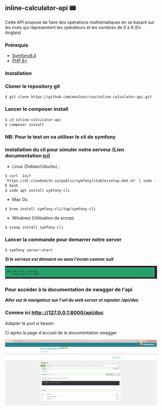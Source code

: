 ## inline-calculator-api 📟

Cette API propose de faire des opérations mathématiques en se basant sur les mots qui répresentent les opérateurs et les nombres de 0 à 9 (En Anglais)

### Prérequis

 - [Symfony6.4](https://symfony.com/doc/6.4/setup.html)
 - [PHP 8+](https://docs.docker.com/compose/install)

### Installation

### Cloner le repository git

```
$ git clone https://github.com/msolonirina/inline-calculator-api.git 
```

### Lancer le composer install

```
$ cd inline-calculator-api
$ composer install 
```

### NB: Pour le test on va utiliser le cli de symfony
### installation du cli pour simuler notre serveur (Lien documentation [ici](https://symfony.com/download))

 - Linux (Debian/Ubuntu) :

 ```
 $ curl -1sLf 'https://dl.cloudsmith.io/public/symfony/stable/setup.deb.sh' | sudo -E bash
 $ sudo apt install symfony-cli
 ```

 - Mac Os
 ```
 $ brew install symfony-cli/tap/symfony-cli
 ```

 - Windows (Utilisation de scoop)
 ```
 $ scoop install symfony-cli
 ```

### Lancer la commande pour demarrer notre server
```
$ symfony server:start
```

***Si le serveur est démarré on aura l'écran comme suit***

![Display server-start](screenshots/server-start.png)

### Pour accéder à la documentation de swagger de l'api 

***Aller sur le navigateur sur l'url du web server et rajouter /api/doc***

### Comme ici [http:://127.0.0.1:8000/api/doc](http:://127.0.0.1:8000/api/doc)

Adapter le port si besoin 

Ci après la page d'accueil de la documentation swagger

![Display swagger-ui](screenshots/swagger-ui.png)

